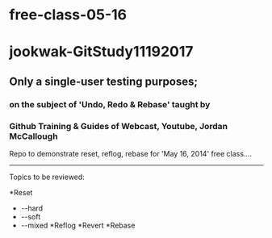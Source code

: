 free-class-05-16
================
# jookwak-GitStudy11192017
## Only a single-user testing purposes; 
### on the subject of 'Undo, Redo & Rebase' taught by
### Github Training & Guides of Webcast, Youtube, Jordan McCallough

Repo to demonstrate reset, reflog, rebase for 'May 16, 2014' free class....

----

Topics to be reviewed:

*Reset
  * --hard
  * --soft
  * --mixed
*Reflog
*Revert
*Rebase
